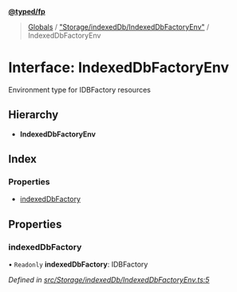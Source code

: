 **[@typed/fp](../README.md)**

> [Globals](../globals.md) / ["Storage/indexedDb/IndexedDbFactoryEnv"](../modules/_storage_indexeddb_indexeddbfactoryenv_.md) / IndexedDbFactoryEnv

# Interface: IndexedDbFactoryEnv

Environment type for IDBFactory resources

## Hierarchy

* **IndexedDbFactoryEnv**

## Index

### Properties

* [indexedDbFactory](_storage_indexeddb_indexeddbfactoryenv_.indexeddbfactoryenv.md#indexeddbfactory)

## Properties

### indexedDbFactory

• `Readonly` **indexedDbFactory**: IDBFactory

*Defined in [src/Storage/indexedDb/IndexedDbFactoryEnv.ts:5](https://github.com/TylorS/typed-fp/blob/ac98ca1/src/Storage/indexedDb/IndexedDbFactoryEnv.ts#L5)*
